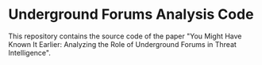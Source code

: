 # Underground Forums Analysis Code
This repository contains the source code of the paper "You Might Have Known It Earlier: Analyzing the Role of Underground Forums in Threat Intelligence".
